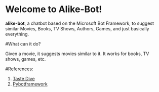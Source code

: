 Welcome to Alike-Bot!
===================

**alike-bot**, a chatbot based on the Microsoft Bot Framework, to suggest similar Movies, Books, TV Shows, Authors, Games, and just basically everything.

#What can it do?

Given a movie, it suggests movies similar to it. It works for books, TV shows, games, etc.

#References:

1. <a href = "https://tastedive.com/">Taste Dive</a>
2. <a href = "https://github.com/michhar/pybotframework">Pybotframework</a>
